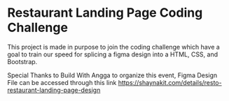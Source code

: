 # Restaurant Landing Page Coding Challenge
This project is made in purpose to join the coding challenge which have a goal to train our speed for splicing a figma design into a HTML, CSS, and Bootstrap.

Special Thanks to Build With Angga to organize this event, 
Figma Design File can be accessed through this link https://shaynakit.com/details/resto-restaurant-landing-page-design
